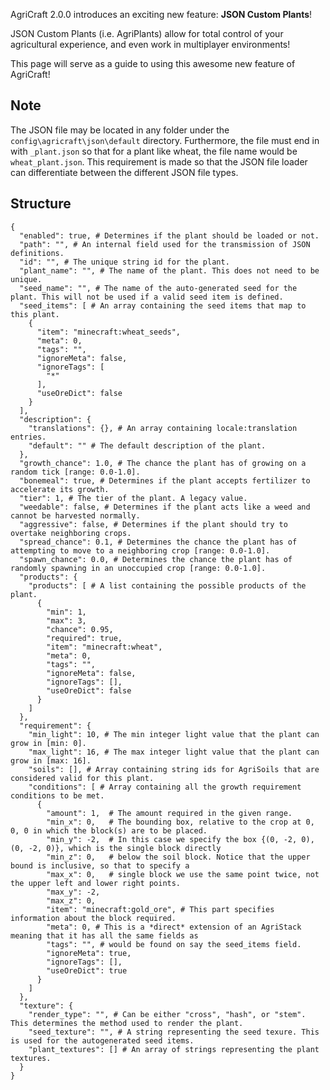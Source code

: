 AgriCraft 2.0.0 introduces an exciting new feature: **JSON Custom Plants**!

JSON Custom Plants (i.e. AgriPlants) allow for total control of your agricultural experience, and even work in multiplayer environments!

This page will serve as a guide to using this awesome new feature of AgriCraft!

## Note
The JSON file may be located in any folder under the `config\agricraft\json\default` directory. Furthermore, the file must end in with `_plant.json` so that for a plant like wheat, the file name would be `wheat_plant.json`. This requirement is made so that the JSON file loader can differentiate between the different JSON file types.

## Structure
````
{
  "enabled": true, # Determines if the plant should be loaded or not.
  "path": "", # An internal field used for the transmission of JSON definitions.
  "id": "", # The unique string id for the plant.
  "plant_name": "", # The name of the plant. This does not need to be unique.
  "seed_name": "", # The name of the auto-generated seed for the plant. This will not be used if a valid seed item is defined.
  "seed_items": [ # An array containing the seed items that map to this plant.
    {
      "item": "minecraft:wheat_seeds",
      "meta": 0,
      "tags": "",
      "ignoreMeta": false,
      "ignoreTags": [
        "*"
      ],
      "useOreDict": false
    }
  ],
  "description": {
    "translations": {}, # An array containing locale:translation entries.
    "default": "" # The default description of the plant.
  },
  "growth_chance": 1.0, # The chance the plant has of growing on a random tick [range: 0.0-1.0].
  "bonemeal": true, # Determines if the plant accepts fertilizer to accelerate its growth.
  "tier": 1, # The tier of the plant. A legacy value.
  "weedable": false, # Determines if the plant acts like a weed and cannot be harvested normally.
  "aggressive": false, # Determines if the plant should try to overtake neighboring crops.
  "spread_chance": 0.1, # Determines the chance the plant has of attempting to move to a neighboring crop [range: 0.0-1.0].
  "spawn_chance": 0.0, # Determines the chance the plant has of randomly spawning in an unoccupied crop [range: 0.0-1.0].
  "products": {
    "products": [ # A list containing the possible products of the plant.
      {
        "min": 1,
        "max": 3,
        "chance": 0.95,
        "required": true,
        "item": "minecraft:wheat",
        "meta": 0,
        "tags": "",
        "ignoreMeta": false,
        "ignoreTags": [],
        "useOreDict": false
      }
    ]
  },
  "requirement": {
    "min_light": 10, # The min integer light value that the plant can grow in [min: 0].
    "max_light": 16, # The max integer light value that the plant can grow in [max: 16].
    "soils": [], # Array containing string ids for AgriSoils that are considered valid for this plant.
    "conditions": [ # Array containing all the growth requirement conditions to be met.
      {
        "amount": 1,  # The amount required in the given range.
        "min_x": 0,   # The bounding box, relative to the crop at 0, 0, 0 in which the block(s) are to be placed.
        "min_y": -2,  # In this case we specify the box {(0, -2, 0), (0, -2, 0)}, which is the single block directly
        "min_z": 0,   # below the soil block. Notice that the upper bound is inclusive, so that to specify a
        "max_x": 0,   # single block we use the same point twice, not the upper left and lower right points.
        "max_y": -2,
        "max_z": 0, 
        "item": "minecraft:gold_ore", # This part specifies information about the block required.
        "meta": 0, # This is a *direct* extension of an AgriStack meaning that it has all the same fields as
        "tags": "", # would be found on say the seed_items field.
        "ignoreMeta": true,
        "ignoreTags": [],
        "useOreDict": true
      }
    ]
  },
  "texture": {
    "render_type": "", # Can be either "cross", "hash", or "stem". This determines the method used to render the plant.
    "seed_texture": "", # A string representing the seed texure. This is used for the autogenerated seed items.
    "plant_textures": [] # An array of strings representing the plant textures.
  }
}
````